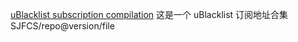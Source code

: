 [uBlacklist subscription compilation](https://github.com/eallion/uBlacklist-subscription-compilation)
这是一个 uBlacklist 订阅地址合集
SJFCS/repo@version/file



